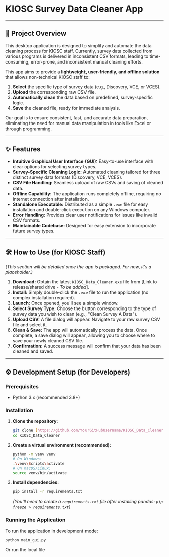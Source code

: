 # KIOSC Survey Data Cleaner App

---

## 🚀 Project Overview

This desktop application is designed to simplify and automate the data cleaning process for KIOSC staff. Currently, survey data collected from various programs is delivered in inconsistent CSV formats, leading to time-consuming, error-prone, and inconsistent manual cleaning efforts.

This app aims to provide a **lightweight, user-friendly, and offline solution** that allows non-technical KIOSC staff to:
1.  **Select** the specific type of survey data (e.g., Discovery, VCE, or VCES).
2.  **Upload** the corresponding raw CSV file.
3.  **Automatically clean** the data based on predefined, survey-specific logic.
4.  **Save** the cleaned file, ready for immediate analysis.

Our goal is to ensure consistent, fast, and accurate data preparation, eliminating the need for manual data manipulation in tools like Excel or through programming.

---

## ✨ Features

* **Intuitive Graphical User Interface (GUI):** Easy-to-use interface with clear options for selecting survey types.
* **Survey-Specific Cleaning Logic:** Automated cleaning tailored for three distinct survey data formats (Discovery, VCE, VCES).
* **CSV File Handling:** Seamless upload of raw CSVs and saving of cleaned data.
* **Offline Capability:** The application runs completely offline, requiring no internet connection after installation.
* **Standalone Executable:** Distributed as a simple `.exe` file for easy installation and double-click execution on any Windows computer.
* **Error Handling:** Provides clear user notifications for issues like invalid CSV formats.
* **Maintainable Codebase:** Designed for easy extension to incorporate future survey types.

---

## 🛠️ How to Use (for KIOSC Staff)

*(This section will be detailed once the app is packaged. For now, it's a placeholder.)*

1.  **Download:** Obtain the latest `KIOSC_Data_Cleaner.exe` file from [Link to release/shared drive - *To be added*].
2.  **Install:** Simply double-click the `.exe` file to run the application (no complex installation required).
3.  **Launch:** Once opened, you'll see a simple window.
4.  **Select Survey Type:** Choose the button corresponding to the type of survey data you wish to clean (e.g., "Clean Survey A Data").
5.  **Upload CSV:** A file dialog will appear. Navigate to your raw survey CSV file and select it.
6.  **Clean & Save:** The app will automatically process the data. Once complete, a save dialog will appear, allowing you to choose where to save your newly cleaned CSV file.
7.  **Confirmation:** A success message will confirm that your data has been cleaned and saved.

---

## ⚙️ Development Setup (for Developers)

### Prerequisites

* Python 3.x (recommended 3.8+)

### Installation

1.  **Clone the repository:**
    ```bash
    git clone [https://github.com/YourGitHubUsername/KIOSC_Data_Cleaner.git](https://github.com/YourGitHubUsername/KIOSC_Data_Cleaner.git)
    cd KIOSC_Data_Cleaner
    ```
2.  **Create a virtual environment (recommended):**
    ```bash
    python -m venv venv
    # On Windows:
    .\venv\Scripts\activate
    # On macOS/Linux:
    source venv/bin/activate
    ```
3.  **Install dependencies:**
    ```bash
    pip install -r requirements.txt
    ```
    *(You'll need to create a `requirements.txt` file after installing pandas: `pip freeze > requirements.txt`)*

### Running the Application

To run the application in development mode:

```bash
python main_gui.py
```
Or run the local file

